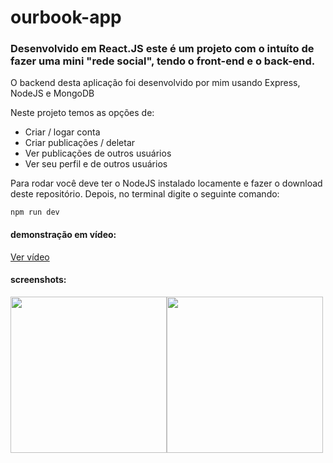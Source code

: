 # ourbook-app
### Desenvolvido em React.JS este é um projeto com o intuíto de fazer uma mini "rede social", tendo o front-end e o back-end.
<p>O backend desta aplicação foi desenvolvido por mim usando Express, NodeJS e MongoDB</p>


<p>Neste projeto temos as opções de:</p>
<ul>
  <li>Criar / logar conta</li>
  <li>Criar publicações / deletar </li>
  <li>Ver publicações de outros usuários</li>
  <li>Ver seu perfil e de outros usuários</li>
</ul>

<p>Para rodar você deve ter o NodeJS instalado locamente e fazer o download deste repositório. Depois, no terminal digite o seguinte comando: </p>
<code>npm run dev</code> 

#### demonstração em vídeo:
<a href="https://www.youtube.com/shorts/fWRxEUfchNI" target="_blank">Ver vídeo</a>

#### screenshots:
<div style="display: flex">
  <img style="width: 250px" src="https://user-images.githubusercontent.com/92704272/188460598-b1c3079c-8d39-4472-8aff-ecce5a766fe0.png" />
  <img style="width: 250px" src="https://user-images.githubusercontent.com/92704272/188460603-57d3e06a-92c7-4a87-9299-6901949dd3dd.png" />
</div>
